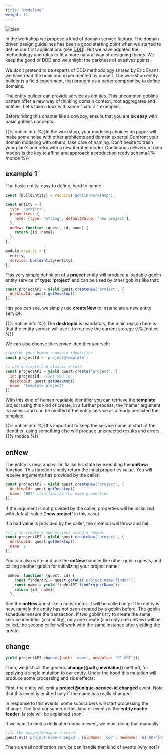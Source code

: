 ```yaml
---
title: 'Modeling'
weight: 11
---
```


![plan](/img/plan.png?width=256px&lightbox=false)

In the workshop we propose a kind of domain service factory. The domain driven
design guidelines has been a good starting point when we started to define our
first applications (see [DDD][1]). But we have adpated the methodology and rules
to fit a more natural way of designing things. We keep the good of DDD and we
enlight the darkness of evasives points.

We don't pretend to be experts of DDD methodology shared by Eric Evans, we have
read the book and experimented by ourself. The workshop entity builder is a
field experiment, that brought us a better compromise to define domains.

The entity builder can provide service as entities. This uncommon goblins
pattern offer a new way of thinking domain context, root aggregates and
entities. Let's take a look with some "natural" examples.

Before riding this chapter like a cowboy, ensure that you are **ok easy** with
basic goblins concepts.

{{% notice info %}}In the workshop, your modeling choices on paper will make
some noise with other architects and domain experts! Confront your domain
modeling with others, take care of naming. Don't hesite to trash your plan's and
retry with a new iterated model. Continuous delivery of data models is the key
to affine and approach a production ready schema{{% /notice %}}

## example 1

The basic entity, easy to define, hard to name:

```js
const {buildEntity} = require('goblin-workshop');

const entity = {
  type: 'project',
  properties: {
    name: {type: 'string', defaultValue: 'new project'},
  },
  onNew: function (quest, id, name) {
    return {id, name};
  },
};

module.exports = {
  entity,
  service: buildEntity(entity),
};
```

This very simple definition of a **project** entity will produce a loadable
goblin entity service of **type: 'project'** and can be used by other goblins
like that:

```js
const projectAPI = yield quest.createNew('project', {
  desktopId: quest.getDesktop(),
});
```

Has you can see, we simply use **createNew** to instanciate a new entity
service.

{{% notice info %}} The **desktopId** is mandatory, the main reason here is that
the entity service will use it to retrieve the current storage {{% /notice %}}

We can also choose the service identifier yourself:

```js
//define your human readable identifier
const projectId = 'project@template';

// use a simple and classic create
const projectAPI = yield quest.create('project', {
  id: projectId, //set you id
  desktopId: quest.getDesktop(),
  name: 'template project'
});
```

With this kind of human readable identifier you can retrieve the **template**
project using this kind of create, in a further process, the "name" argument is
useless and can be omitted if the entity service as already persisted the
template.

{{% notice info %}}It's important to keep the service name at start of the
identifier, using something else will produce unexpected results and
errors.{{% /notice %}}

## onNew

The entity is new, and will initialise his state by executing the **onNew:**
function. This function simply return the intial properties value. You will
receive arguments has provided by the caller:

```js
const projectAPI = yield quest.createNew('project', {
  desktopId: quest.getDesktop(),
  name: '007' //initialize the name properties
});
```

If the argument is not provided by the caller, properties will be initialized
with default value (**'new project'** in this case)

If a bad value is provided by the caller, the creation will throw and fail.

```js
//try to create a new project using a number
const projectAPI = yield quest.createNew('project', {
  desktopId: quest.getDesktop(),
  name: 7
});
```

You can also write and use the **onNew** handler like other goblin quests, and
calling another goblin for initializing your project name:

```js
 onNew: function* (quest, id) {
    const finderAPI = quest.getAPI('project-name-finder');
    const name = yield finderAPI.findProjectName();
    return {id, name};
  },
```

See the **onNew** quest like a constructor. It will be called only if the entity
is new, namely the entity has not been created by a goblin before. The goblin
scheduler ensure the transaction. If two goblins try to create the same service
identifier (aka entity), only one create (and only one onNew) will be called,
the second caller will work with the same instance after yielding the create.

## change

```js
yield projectAPI.change({path: 'name', newValue: 'G1-007'});
```

Then, we just call the generic **change({path,newValue})** method, for applying
a single mutation to our entity. Under the hood this mutation will produce some
processing and side effects:

First, the entity will emit a **project@unique-service-id.changed** event. Note
that this event is emitted only if the name has really changed.

In response to this events, some subscribers will start processing the change.
The first consumer of this kind of events is the **entity cache feeder**. Is
role will be explained soon.

If we want to emit a dedicated domain event, we must doing that manually.

```js
//in the projectManager service:
quest.evt('project-name-changed', {oldName: '007', newName: 'G1-007'});
```

Then a email notification service can handle that kind of events (why not?)

[1]:
  https://domainlanguage.com/wp-content/uploads/2016/05/DDD_Reference_2015-03.pdf
